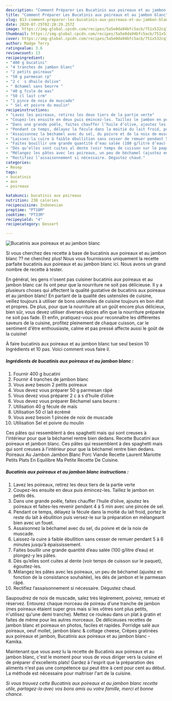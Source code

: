 ```yaml
---
description: "Comment Préparer Les Bucatinis aux poireaux et au jambon blanc"
title: "Comment Préparer Les Bucatinis aux poireaux et au jambon blanc"
slug: 813-comment-preparer-les-bucatinis-aux-poireaux-et-au-jambon-blanc
date: 2020-07-25T02:28:29.257Z
image: https://img-global.cpcdn.com/recipes/5a5e0da94bfc5acb/751x532cq70/bucatinis-aux-poireaux-et-au-jambon-blanc-photo-principale-de-la-recette.jpg
thumbnail: https://img-global.cpcdn.com/recipes/5a5e0da94bfc5acb/751x532cq70/bucatinis-aux-poireaux-et-au-jambon-blanc-photo-principale-de-la-recette.jpg
cover: https://img-global.cpcdn.com/recipes/5a5e0da94bfc5acb/751x532cq70/bucatinis-aux-poireaux-et-au-jambon-blanc-photo-principale-de-la-recette.jpg
author: Madge Terry
ratingvalue: 3.6
reviewcount: 13
recipeingredient:
- "400 g bucatini"
- "4 tranches de jambon blanc"
- "2 petits poireaux"
- "50 g parmesan rp"
- "2 c  s dhuile dolive"
- " Bchamel sans beurre "
- "40 g fcule de mas"
- "50 cl lait crm"
- "1 pince de noix de muscade"
- " Sel et poivre du moulin"
recipeinstructions:
- "Lavez les poireaux, retirez les deux tiers de la partie verte"
- "Coupez-les ensuite en deux puis émincez-les. Taillez le jambon en petits dés."
- "Dans une grande poêle, faites chauffer l’huile d’olive, ajoutez les poireaux et faites-les revenir pendant 4 à 5 min avec une pincée de sel."
- "Pendant ce temps, délayez la fécule dans la moitié du lait froid, portez le reste du lait à ébullition puis versez-le sur la préparation en mélangeant bien avec un fouet."
- "Assaisonnez la béchamel avec du sel, du poivre et de la noix de muscade."
- "Laissez-la cuire à faible ébullition sans cesser de remuer pendant 5 à 6 minutes jusqu’à épaississement."
- "Faites bouillir une grande quantité d’eau salée (100 g/litre d’eau) et plongez-y les pâtes."
- "Dès qu’elles sont cuites al dente (voir temps de cuisson sur le paquet), égouttez-les."
- "Mélangez les pâtes avec les poireaux, un peu de béchamel (ajustez en fonction de la consistance souhaitée), les dés de jambon et le parmesan râpé."
- "Rectifiez l’assaisonnement si nécessaire. Dégustez chaud."
categories:
- Resep
tags:
- bucatinis
- aux
- poireaux

katakunci: bucatinis aux poireaux 
nutrition: 238 calories
recipecuisine: Indonesian
preptime: "PT18M"
cooktime: "PT33M"
recipeyield: "4"
recipecategory: Dessert

---
```



![Bucatinis aux poireaux et au jambon blanc](https://img-global.cpcdn.com/recipes/5a5e0da94bfc5acb/751x532cq70/bucatinis-aux-poireaux-et-au-jambon-blanc-photo-principale-de-la-recette.jpg)

Si vous cherchez des recette à base de bucatinis aux poireaux et au jambon blanc ?? ne cherchez plus! Nous vous fournissons uniquement la recette parfaite bucatinis aux poireaux et au jambon blanc ici. Nous avons un grand nombre de recette à tester.

En général, les gens n'osent pas cuisiner bucatinis aux poireaux et au jambon blanc car ils ont peur que la nourriture ne soit pas délicieuse. Il y a plusieurs choses qui affectent la qualité gustative de bucatinis aux poireaux et au jambon blanc! En partant de la qualité des ustensiles de cuisine, veillez toujours à utiliser de bons ustensiles de cuisine toujours en bon état et propres. De plus, pour que la nourriture ait un goût encore plus délicieux, bien sûr, vous devez utiliser diverses épices afin que la nourriture préparée ne soit pas fade. Et enfin, pratiquez-vous pour reconnaître les différentes saveurs de la cuisine, profitez pleinement de chaque cuisson, car le sentiment d'être enthousiaste, calme et pas pressé affecte aussi le goût de la cuisine!

<!--inarticleads1-->

À faire bucatinis aux poireaux et au jambon blanc tue seul besion 10 Ingrédients et 10 pas. Voici comment vous faire il.

##### Ingrédients de bucatinis aux poireaux et au jambon blanc :

1. Fournir 400 g bucatini
1. Fournir 4 tranches de jambon blanc
1. Vous avez besoin 2 petits poireaux
1. Vous devez vous préparer 50 g parmesan râpé
1. Vous devez vous préparer 2 c à s d’huile d’olive
1. Vous devez vous préparer  Béchamel sans beurre :
1. Utilisation 40 g fécule de maïs
1. Utilisation 50 cl lait écrémé
1. Vous avez besoin 1 pincée de noix de muscade
1. Utilisation  Sel et poivre du moulin


Ces pâtes qui ressemblent à des spaghetti mais qui sont creuses à l&#39;intérieur pour que la béchamel rentre bien dedans. Recette Bucatini aux poireaux et jambon blanc. Ces pâtes qui ressemblent à des spaghetti mais qui sont creuses à l&#39;intérieur pour que la béchamel rentre bien dedans. Poireaux Au Jambon Jambon Blanc Porc Viande Recette Laurent Mariotte Petits Plats En Equilibre Ma Petite Recette De Cuisine. 

<!--inarticleads2-->

##### Bucatinis aux poireaux et au jambon blanc instructions :

1. Lavez les poireaux, retirez les deux tiers de la partie verte
1. Coupez-les ensuite en deux puis émincez-les. Taillez le jambon en petits dés.
1. Dans une grande poêle, faites chauffer l’huile d’olive, ajoutez les poireaux et faites-les revenir pendant 4 à 5 min avec une pincée de sel.
1. Pendant ce temps, délayez la fécule dans la moitié du lait froid, portez le reste du lait à ébullition puis versez-le sur la préparation en mélangeant bien avec un fouet.
1. Assaisonnez la béchamel avec du sel, du poivre et de la noix de muscade.
1. Laissez-la cuire à faible ébullition sans cesser de remuer pendant 5 à 6 minutes jusqu’à épaississement.
1. Faites bouillir une grande quantité d’eau salée (100 g/litre d’eau) et plongez-y les pâtes.
1. Dès qu’elles sont cuites al dente (voir temps de cuisson sur le paquet), égouttez-les.
1. Mélangez les pâtes avec les poireaux, un peu de béchamel (ajustez en fonction de la consistance souhaitée), les dés de jambon et le parmesan râpé.
1. Rectifiez l’assaisonnement si nécessaire. Dégustez chaud.


Saupoudrez de noix de muscade, salez très légèrement, poivrez, remuez et réservez. Entourez chaque morceau de poireau d&#39;une tranche de jambon (mes poireaux étaient super gros mais si les vôtres sont plus petits, n&#39;utilisez qu&#39;une demi tranche). Mettez ce rouleau dans un plat à gratin et faites de même pour les autres morceaux. De délicieuses recettes de jambon blanc et poireaux en photos, faciles et rapides. Porridge salé aux poireaux, oeuf mollet, jambon blanc &amp; cottage cheese, Crêpes gratinées aux poireaux et jambon, Bucatinis aux poireaux et au jambon blanc - Kamika. 

<!--inarticleads1-->

<p>
Maintenant que vous avez lu la recette de Bucatinis aux poireaux et au jambon blanc, c'est le moment pour vous de vous diriger vers la cuisine et de préparer d'excellents plats! Gardez à l'esprit que la préparation des aliments n'est pas une compétence qui peut être à cent pour cent au début. La méthode est nécessaire pour maîtriser l'art de la cuisine.
</p>

<p>
<i>Si vous trouvez cette Bucatinis aux poireaux et au jambon blanc recette utile, partagez-la avec vos bons amis ou votre famille, merci et bonne chance.</i>
</p>
